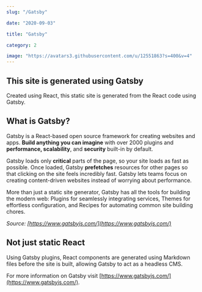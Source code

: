 ```yaml
---
slug: "/Gatsby"

date: "2020-09-03"

title: "Gatsby"

category: 2

image: "https://avatars3.githubusercontent.com/u/12551863?s=400&v=4"
---
```


## This site is generated using Gatsby

Created using React, this static site is generated from the React code using Gatsby.

## What is Gatsby?

Gatsby is a React-based open source framework for creating websites and apps. **Build anything you can imagine** with over 2000 plugins and **performance, scalability**, and **security** built-in by default.

Gatsby loads only **critical** parts of the page, so your site loads as fast as possible. Once loaded, Gatsby **prefetches** resources for other pages so that clicking on the site feels incredibly fast. Gatsby lets teams focus on creating content-driven websites instead of worrying about performance.

More than just a static site generator, Gatsby has all the tools for building the modern web: Plugins for seamlessly integrating services, Themes for effortless configuration, and Recipes for automating common site building chores.

_Source: [https://www.gatsbyjs.com/](https://www.gatsbyjs.com/)_

## Not just static React

Using Gatsby plugins, React components are generated using Markdown files before the site is built, allowing Gatsby to act as a headless CMS.

For more information on Gatsby visit [https://www.gatsbyjs.com/](https://www.gatsbyjs.com/).
